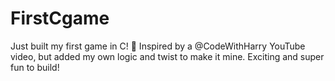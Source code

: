 # FirstCgame
 Just built my first game in C! 🎉 Inspired by a @CodeWithHarry YouTube video, but added my own logic and twist to make it mine. Exciting and super fun to build!
